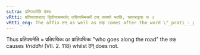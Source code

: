 ```yaml
---
sutra: प्रतिपथमेति ठंश्च
vRtti: प्रतिपथशब्दाद् द्वितीयासमर्थाद् एतीत्यस्मिन्नर्थे ठन् प्रत्ययो भवति, चकाराट्ठक् च ॥
vRtti_eng: The affix ठन् as well as ठक् comes after the word \"_prati_-_patham_\", in the second-case in construction, in the sense of \"who goes\".
---
```

Thus प्रतिपथमेति = प्रतिपथिकः or प्रातिपथिकः "who goes along the road" the ठक् causes _Vriddhi_ (VII. 2. 118) whilst ठन् does not.
